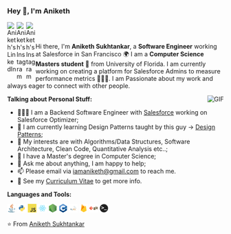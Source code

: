 ### Hey 👋, I'm Aniketh

<a href="https://www.linkedin.com/in/anikethsukhtankar/">
  <img align="left" alt="Aniketh's LinkedIn" width="22px" src="https://cdn.jsdelivr.net/npm/simple-icons@v3/icons/linkedin.svg" />
</a>
<a href="https://www.instagram.com/thatgoanguy/">
  <img align="left" alt="Aniketh's Instagram" width="22px" src="https://cdn.jsdelivr.net/npm/simple-icons@v3/icons/instagram.svg" />
</a>
<a href="https://www.facebook.com/thegoanguy/">
  <img align="left" alt="Aniketh's Instagram" width="22px" src="https://cdn.jsdelivr.net/npm/simple-icons@v3/icons/facebook.svg" />
</a>

<br />
<br />

Hi there, I'm **Aniketh Sukhtankar**, a **Software Engineer** working at Salesforce in San Francisco 🌍 I am a **Computer Science Masters student** 🚀 from University of Florida. I am currently working on creating a platform for Salesforce Admins to measure performance metrics 👨🏽‍💼. I am Passionate about my work and always eager to connect with other people.

  <img align="right" alt="GIF" src="https://i.pinimg.com/originals/e4/26/70/e426702edf874b181aced1e2fa5c6cde.gif" />

**Talking about Personal Stuff:**

- 👨🏽‍💻 I am a Backend Software Engineer with [Salesforce](https://www.salesforce.com/) working on Salesforce Optimizer;
- 🌱 I am currently learning Design Patterns taught by this guy -> [Design Patterns](https://www.youtube.com/watch?v=v9ejT8FO-7I&list=PLrhzvIcii6GNjpARdnO4ueTUAVR9eMBpc); 
- 🤔 My interests are with Algorithms/Data Structures, Software Architecture, Clean Code, Quantitative Analysis etc..;
- 💼 I have a Master's degree in Computer Science;
- 💬 Ask me about anything, I am happy to help;
- 📫 Please email via iamaniketh@gmail.com to reach me.
- 📝 See my [Curriculum Vitae](https://drive.google.com/file/d/1wko6YaLf8So3I3IEYokNps1TvX2wwaYO/view) to get more info.


**Languages and Tools:**  

<code><img height="20" src="https://raw.githubusercontent.com/github/explore/80688e429a7d4ef2fca1e82350fe8e3517d3494d/topics/java/java.png"></code>
<code><img height="20" src="https://raw.githubusercontent.com/github/explore/80688e429a7d4ef2fca1e82350fe8e3517d3494d/topics/python/python.png"></code>
<code><img height="20" src="https://raw.githubusercontent.com/github/explore/80688e429a7d4ef2fca1e82350fe8e3517d3494d/topics/javascript/javascript.png"></code>
<code><img height="20" src="https://raw.githubusercontent.com/github/explore/80688e429a7d4ef2fca1e82350fe8e3517d3494d/topics/react/react.png"></code>
<code><img height="20" src="https://raw.githubusercontent.com/github/explore/80688e429a7d4ef2fca1e82350fe8e3517d3494d/topics/nodejs/nodejs.png"></code>
<code><img height="20" src="https://raw.githubusercontent.com/github/explore/80688e429a7d4ef2fca1e82350fe8e3517d3494d/topics/cpp/cpp.png"></code>
<code><img height="20" src="https://raw.githubusercontent.com/github/explore/80688e429a7d4ef2fca1e82350fe8e3517d3494d/topics/mysql/mysql.png"></code>
<code><img height="20" src="https://raw.githubusercontent.com/github/explore/80688e429a7d4ef2fca1e82350fe8e3517d3494d/topics/firebase/firebase.png"></code>
<code><img height="20" src="https://raw.githubusercontent.com/github/explore/80688e429a7d4ef2fca1e82350fe8e3517d3494d/topics/git/git.png"></code>
<code><img height="20" src="https://raw.githubusercontent.com/github/explore/80688e429a7d4ef2fca1e82350fe8e3517d3494d/topics/terminal/terminal.png"></code>

<!--![Aniketh's github stats](https://github-readme-stats.vercel.app/api?username=anikethsukhtankar&show_icons=true&hide_border=true)-->

⭐️ From [Aniketh Sukhtankar](https://github.com/anikethsukhtankar)
